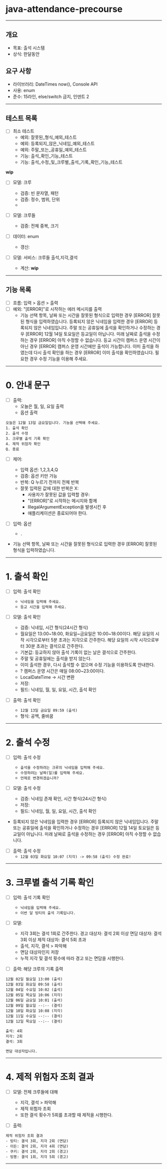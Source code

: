 # java-attendance-precourse

---

## 개요

- 목표: 출석 시스템
- 상식: 한달동안

## 요구 사항

- 라이브러리: DateTimes now(), Console API
- 사용: enum
- 준수: 15라인, else/switch 금지, 인덴트 2

---

## 테스트 목록

- [ ] 최소 테스트
    - 예외: 잘못된_형식_예외_테스트
    - 예외: 등록되지_않은_닉네임_예외_테스트
    - 예외: 주말_또는_공휴일_예외_테스트
    - 기능: 출석_확인_기능_테스트
    - 기능: 출석_수정_및_크루별_출석_기록_확인_기능_테스트

**wip**

- [ ] 모델: 크루
    - 검증: 빈 문자열, 패턴
    - 검증: 정수, 범위, 단위
    -
- [ ] 모델: 크루들
    - 검증: 전체 중복, 크기

- [ ] 데이터: enum
    - 갱신:

- [ ] 모델: 서비스: 크루들 출석,지각,결석
    - 계산:
      **wip**

---

## 기능 목록

- [ ] 흐름: 입력 > 옵션 > 출력
- [ ] 예외: "[ERROR]"로 시작하는 에러 메시지를 출력
    - 기능 선택 항목, 날짜 또는 시간을 잘못된 형식으로 입력한 경우
      [ERROR] 잘못된 형식을 입력하였습니다.
      등록되지 않은 닉네임을 입력한 경우
      [ERROR] 등록되지 않은 닉네임입니다.
      주말 또는 공휴일에 출석을 확인하거나 수정하는 경우
      [ERROR] 12월 14일 토요일은 등교일이 아닙니다.
      미래 날짜로 출석을 수정하는 경우
      [ERROR] 아직 수정할 수 없습니다.
      등교 시간이 캠퍼스 운영 시간이 아닌 경우
      [ERROR] 캠퍼스 운영 시간에만 출석이 가능합니다.
      이미 출석을 하였는데 다시 출석 확인을 하는 경우
      [ERROR] 이미 출석을 확인하였습니다. 필요한 경우 수정 기능을 이용해 주세요.

---

# 0. 안내 문구

- [ ] 출력:
    - 오늘은 월, 일, 요일 출력
    - 옵션 출력

```
오늘은 12월 13일 금요일입니다. 기능을 선택해 주세요.
1. 출석 확인
2. 출석 수정
3. 크루별 출석 기록 확인
4. 제적 위험자 확인
Q. 종료
```

- [ ] 제어:
    - 입력 옵션: 1,2,3,4,Q
    - 검증: 옵션 키만 가능
    - 반복: Q 누르기 전까지 전체 반복
    - 잘못 입력된 값에 대한 반복은 X:
        - 사용자가 잘못된 값을 입력할 경우:
        - "[ERROR]"로 시작하는 메시지와 함께
        - IllegalArgumentException을 발생시킨 후
        - 애플리케이션은 종료되어야 한다.

- [ ] 입력: 옵션
    - `.`

- 기능 선택 항목, 날짜 또는 시간을 잘못된 형식으로 입력한 경우
  [ERROR] 잘못된 형식을 입력하였습니다.

---

# 1. 출석 확인

- [ ] 입력: 출석 확인
    - `닉네임을 입력해 주세요.`
    - `등교 시간을 입력해 주세요.`

- [ ] 모델: 출석 확인
    - 검증: 닉네임, 시간 형식(24시간 형식)
    - 월요일은 13:00~18:00, 화요일~금요일은 10:00~18:00이다.
      해당 요일의 시작 시각으로부터 5분 초과는 지각으로 간주한다.
      해당 요일의 시작 시각으로부터 30분 초과는 결석으로 간주한다.
    - 기본값: 등교하지 않아 출석 기록이 없는 날은 결석으로 간주한다.

    * 주말 및 공휴일에는 출석을 받지 않는다.
    * 이미 출석한 경우, 다시 출석할 수 없으며 수정 기능을 이용하도록 안내한다.

    - ? 캠퍼스 운영 시간은 매일 08:00~23:00이다.
    - LocalDateTime -> 시간 변환
    - 저장:
    - 필드: 닉네임, 월, 일, 요일, 시간, 출석 확인

- [ ] 출력: 출석 확인
    - `12월 13일 금요일 09:59 (출석)`
    - 형식: 공백, 줄바꿈

---

# 2. 출석 수정

- [ ] 입력: 출석 수정
    - `출석을 수정하려는 크루의 닉네임을 입력해 주세요.`
    - `수정하려는 날짜(일)를 입력해 주세요.`
    - `언제로 변경하겠습니까?`

- [ ] 모델: 출석 수정
    - 검증: 닉네임 존재 확인, 시간 형식(24시간 형식)
    - 저장:
    - 필드: 닉네임, 월, 일, 요일, 시간, 출석 확인

- 등록되지 않은 닉네임을 입력한 경우
  [ERROR] 등록되지 않은 닉네임입니다.
  주말 또는 공휴일에 출석을 확인하거나 수정하는 경우
  [ERROR] 12월 14일 토요일은 등교일이 아닙니다.
  미래 날짜로 출석을 수정하는 경우
  [ERROR] 아직 수정할 수 없습니다.

- [ ] 출력: 출석 수정
    - `12월 03일 화요일 10:07 (지각) -> 09:58 (출석) 수정 완료!`

---

# 3. 크루별 출석 기록 확인

- [ ] 입력: 출석 기록 확인
    - `닉네임을 입력해 주세요.`
    - `이번 달 빙티의 출석 기록입니다.`

- [ ] 모델:
    - 지각 3회는 결석 1회로 간주한다.
      경고 대상자: 결석 2회 이상
      면담 대상자: 결석 3회 이상
      제적 대상자: 결석 5회 초과
    - 출석, 지각, 결석 > 파악해
    - 면담 대상자인지 저장
    - 누적 지각 및 결석 횟수에 따라 경고 또는 면담을 시행한다.

- [ ] 출력: 해당 크루의 기록 출력

```
12월 02일 월요일 13:00 (출석)
12월 03일 화요일 09:58 (출석)
12월 04일 수요일 10:02 (출석)
12월 05일 목요일 10:06 (지각)
12월 06일 금요일 10:01 (출석)
12월 09일 월요일 --:-- (결석)
12월 10일 화요일 10:08 (지각)
12월 11일 수요일 --:-- (결석)
12월 12일 목요일 --:-- (결석)
```

```
출석: 4회
지각: 2회
결석: 3회

면담 대상자입니다.
```

---

# 4. 제적 위험자 조회 결과

- [ ] 모델: 전체 크루들에 대해
    - 지각, 결석 > 파악해
    - 제적 위험자 조회
    - 또한 결석 횟수가 5회를 초과할 때 제적을 시행한다.

- [ ] 출력:

```
제적 위험자 조회 결과
- 빙티: 결석 3회, 지각 2회 (면담)
- 이든: 결석 2회, 지각 4회 (면담)
- 쿠키: 결석 2회, 지각 2회 (경고)
- 빙봉: 결석 1회, 지각 5회 (경고)
```

---
